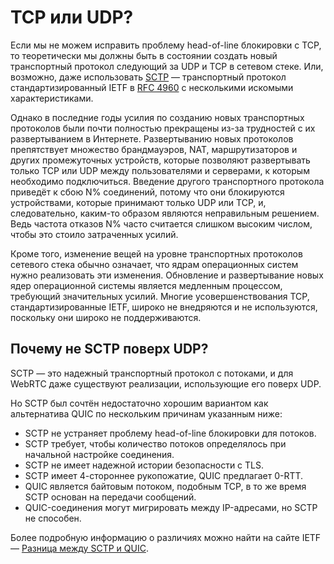 # TCP или UDP?
Если мы не можем исправить проблему head-of-line блокировки с TCP,
то теоретически мы должны быть в состоянии создать новый транспортный
протокол следующий за UDP и TCP в сетевом стеке. Или, возможно, даже
использовать [SCTP](https://ru.wikipedia.org/wiki/SCTP) — транспортный
протокол стандартизированный IETF в [RFC 4960](https://tools.ietf.org/html/rfc4960)
с несколькими искомыми характеристиками.

Однако в последние годы усилия по созданию новых транспортных протоколов были почти
полностью прекращены из-за трудностей с их развертыванием в Интернете. Развертыванию
новых протоколов препятствует множество брандмауэров, NAT, маршрутизаторов и других
промежуточных устройств, которые позволяют развертывать только TCP или UDP между
пользователями и серверами, к которым необходимо подключиться. Введение другого
транспортного протокола приведёт к сбою N% соединений, потому что они блокируются
устройствами, которые принимают только UDP или TCP, и, следовательно, каким-то
образом являются неправильным решением. Ведь частота отказов N% часто считается
слишком высоким числом, чтобы это стоило затраченных усилий.

Кроме того, изменение вещей на уровне транспортных протоколов сетевого
стека обычно означает, что ядрам операционных систем нужно реализовать эти изменения.
Обновление и развертывание новых ядер операционной системы является медленным процессом,
требующий значительных усилий. Многие усовершенствования TCP, стандартизированные IETF,
широко не внедряются и не используются, поскольку они широко не поддерживаются.


## Почему не SCTP поверх UDP?
SCTP — это надежный транспортный протокол с потоками, и для WebRTC даже существуют
реализации, использующие его поверх UDP.

Но SCTP был сочтён недостаточно хорошим вариантом как альтернатива QUIC по нескольким
причинам указанным ниже:

 - SCTP не устраняет проблему head-of-line блокировки для потоков.
 - SCTP требует, чтобы количество потоков определялось при начальной настройке соединения.
 - SCTP не имеет надежной истории безопасности с TLS.
 - SCTP имеет 4-стороннее рукопожатие, QUIC предлагает 0-RTT.
 - QUIC является байтовым потоком, подобным TCP, в то же время SCTP основан на передачи сообщений.
 - QUIC-соединения могут мигрировать между IP-адресами, но SCTP не способен.

Более подробную информацию о различиях можно найти на сайте IETF — [Разница между SCTP и
QUIC](https://tools.ietf.org/html/draft-joseph-quic-comparison-quic-sctp-00).
